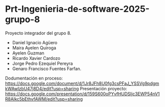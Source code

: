 # Prt-Ingenieria-de-software-2025-grupo-8
Proyecto integrador del grupo 8.
- Daniel Ignacio Agüero
- Maira Ayelen Quiroga
- Ayelen Guzman
- Ricardo Xavier Cardozo
- Jorge Pedro Ezequiel Pereyra
- Genaro Francisco Fuentes Farfan.
  
Dodumentación en proceso:
https://docs.google.com/document/d/1Jr8JFh8U0fg3csPFaJ_YSSVg9pdgmkWAwIzbU47j8D4/edit?usp=sharing
Presentación proyecto:
https://docs.google.com/presentation/d/159S600oPYvfHUDSIjc3EWP54nV1R8Alkc5bEthvfAWM/edit?usp=sharing
